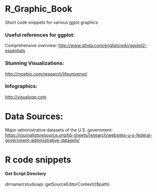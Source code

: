 # R_Graphic_Book
Short code snippets for various gglot graphics

### Useful references for ggplot: <br>
Comprehensive overview: <a>http://www.sthda.com/english/wiki/ggplot2-essentials</a>

### Stunning Visualizations:
<a>http://moebio.com/research/lifeuniverse/</a>

### Infographics:
<a>http://visualoop.com</a>


# Data Sources:
Major administrative datasets of the U.S. government: https://journalistsresource.org/tip-sheets/research/websites-u-s-federal-government-administrative-datasets/


# R code snippets

#### Get Script Directory
dirname(rstudioapi::getSourceEditorContext()$path)
